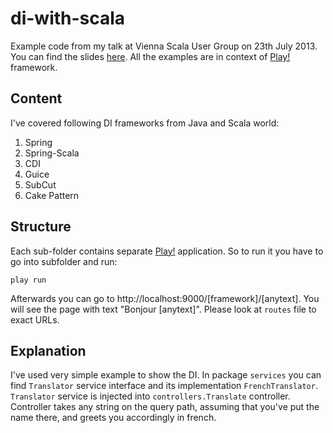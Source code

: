 di-with-scala
=============

Example code from my talk at Vienna Scala User Group on 23th July 2013. You can find the slides [here](http://www.slideshare.net/MichalBigos/dependency-injection-in-scala "Slides").
All the examples are in context of [Play!](http://www.playframework.com/) framework.

Content
-------

I've covered following DI frameworks from Java and Scala world:

1. Spring
2. Spring-Scala
3. CDI
4. Guice
5. SubCut
6. Cake Pattern

Structure
---------

Each sub-folder contains separate [Play!](http://www.playframework.com/) application. So to run it you have to go into subfolder and run:

`play run`

Afterwards you can go to http://localhost:9000/[framework]/[anytext]. You will see the page with text "Bonjour [anytext]". Please look at `routes` file to exact URLs. 

Explanation
-----------

I've used very simple example to show the DI. In package `services` you can find `Translator` service interface and its implementation `FrenchTranslator`.
`Translator` service is injected into `controllers.Translate` controller. Controller takes any string on the query path, assuming that you've put the name there, and greets you accordingly in french.



